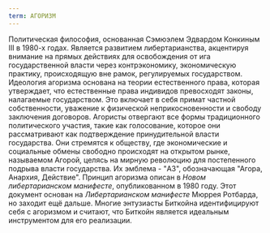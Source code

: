 ```yaml
---
term: АГОРИЗМ
---
```


Политическая философия, основанная Сэмюэлем Эдвардом Конкиным III в 1980-х годах. Является развитием либертарианства, акцентируя внимание на прямых действиях для освобождения от ига государственной власти через контрэкономику, экономическую практику, происходящую вне рамок, регулируемых государством. Идеология агоризма основана на теории естественного права, которая утверждает, что естественные права индивидов превосходят законы, налагаемые государством. Это включает в себя примат частной собственности, уважение к физической неприкосновенности и свободу заключения договоров. Агористы отвергают все формы традиционного политического участия, такие как голосование, которое они рассматривают как подтверждение принудительной власти государства. Они стремятся к обществу, где экономические и социальные обмены свободно происходят на открытом рынке, называемом Агорой, целясь на мирную революцию для постепенного подрыва власти государства. Их эмблема - "A3", обозначающая "Агора, Анархия, Действие". Принцип агоризма описан в *Новом либертарианском манифесте*, опубликованном в 1980 году. Этот документ основан на *Либертарианском манифесте* Мюррея Ротбарда, но заходит ещё дальше. Многие энтузиасты Биткойна идентифицируют себя с агоризмом и считают, что Биткойн является идеальным инструментом для его реализации.